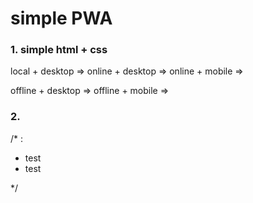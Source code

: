 # simple PWA

### 1. simple html + css

local + desktop =>
online + desktop =>
online + mobile => 

offline + desktop =>
offline + mobile =>


### 2. 
/* :
- test
- test

*/
